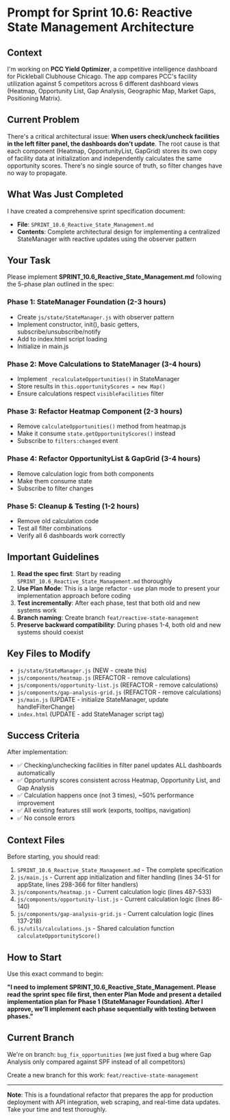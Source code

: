 # Prompt for Sprint 10.6: Reactive State Management Architecture

## Context

I'm working on **PCC Yield Optimizer**, a competitive intelligence dashboard for Pickleball Clubhouse Chicago. The app compares PCC's facility utilization against 5 competitors across 6 different dashboard views (Heatmap, Opportunity List, Gap Analysis, Geographic Map, Market Gaps, Positioning Matrix).

## Current Problem

There's a critical architectural issue: **When users check/uncheck facilities in the left filter panel, the dashboards don't update**. The root cause is that each component (Heatmap, OpportunityList, GapGrid) stores its own copy of facility data at initialization and independently calculates the same opportunity scores. There's no single source of truth, so filter changes have no way to propagate.

## What Was Just Completed

I have created a comprehensive sprint specification document:
- **File**: `SPRINT_10.6_Reactive_State_Management.md`
- **Contents**: Complete architectural design for implementing a centralized StateManager with reactive updates using the observer pattern

## Your Task

Please implement **SPRINT_10.6_Reactive_State_Management.md** following the 5-phase plan outlined in the spec:

### Phase 1: StateManager Foundation (2-3 hours)
- Create `js/state/StateManager.js` with observer pattern
- Implement constructor, init(), basic getters, subscribe/unsubscribe/notify
- Add to index.html script loading
- Initialize in main.js

### Phase 2: Move Calculations to StateManager (3-4 hours)
- Implement `_recalculateOpportunities()` in StateManager
- Store results in `this.opportunityScores = new Map()`
- Ensure calculations respect `visibleFacilities` filter

### Phase 3: Refactor Heatmap Component (2-3 hours)
- Remove `calculateOpportunities()` method from heatmap.js
- Make it consume `state.getOpportunityScores()` instead
- Subscribe to `filters:changed` event

### Phase 4: Refactor OpportunityList & GapGrid (3-4 hours)
- Remove calculation logic from both components
- Make them consume state
- Subscribe to filter changes

### Phase 5: Cleanup & Testing (1-2 hours)
- Remove old calculation code
- Test all filter combinations
- Verify all 6 dashboards work correctly

## Important Guidelines

1. **Read the spec first**: Start by reading `SPRINT_10.6_Reactive_State_Management.md` thoroughly
2. **Use Plan Mode**: This is a large refactor - use plan mode to present your implementation approach before coding
3. **Test incrementally**: After each phase, test that both old and new systems work
4. **Branch naming**: Create branch `feat/reactive-state-management`
5. **Preserve backward compatibility**: During phases 1-4, both old and new systems should coexist

## Key Files to Modify

- `js/state/StateManager.js` (NEW - create this)
- `js/components/heatmap.js` (REFACTOR - remove calculations)
- `js/components/opportunity-list.js` (REFACTOR - remove calculations)
- `js/components/gap-analysis-grid.js` (REFACTOR - remove calculations)
- `js/main.js` (UPDATE - initialize StateManager, update handleFilterChange)
- `index.html` (UPDATE - add StateManager script tag)

## Success Criteria

After implementation:
- ✅ Checking/unchecking facilities in filter panel updates ALL dashboards automatically
- ✅ Opportunity scores consistent across Heatmap, Opportunity List, and Gap Analysis
- ✅ Calculation happens once (not 3 times), ~50% performance improvement
- ✅ All existing features still work (exports, tooltips, navigation)
- ✅ No console errors

## Context Files

Before starting, you should read:
1. `SPRINT_10.6_Reactive_State_Management.md` - The complete specification
2. `js/main.js` - Current app initialization and filter handling (lines 34-51 for appState, lines 298-366 for filter handlers)
3. `js/components/heatmap.js` - Current calculation logic (lines 487-533)
4. `js/components/opportunity-list.js` - Current calculation logic (lines 86-140)
5. `js/components/gap-analysis-grid.js` - Current calculation logic (lines 137-218)
6. `js/utils/calculations.js` - Shared calculation function `calculateOpportunityScore()`

## How to Start

Use this exact command to begin:

**"I need to implement SPRINT_10.6_Reactive_State_Management. Please read the sprint spec file first, then enter Plan Mode and present a detailed implementation plan for Phase 1 (StateManager Foundation). After I approve, we'll implement each phase sequentially with testing between phases."**

## Current Branch

We're on branch: `bug_fix_opportunities` (we just fixed a bug where Gap Analysis only compared against SPF instead of all competitors)

Create a new branch for this work: `feat/reactive-state-management`

---

**Note**: This is a foundational refactor that prepares the app for production deployment with API integration, web scraping, and real-time data updates. Take your time and test thoroughly.
